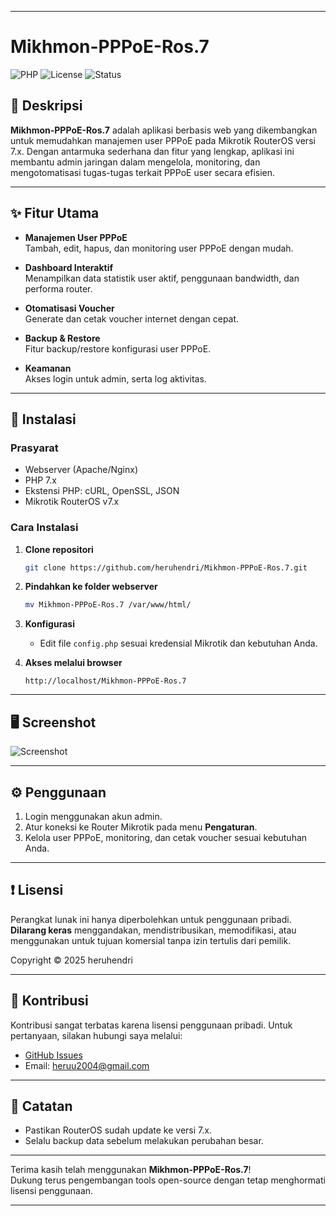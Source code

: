 
---

# Mikhmon-PPPoE-Ros.7

![PHP](https://img.shields.io/badge/PHP-7.x-blue.svg)
![License](https://img.shields.io/badge/license-Personal%20Use%20Only-orange)
![Status](https://img.shields.io/badge/status-active-brightgreen)

## 📌 Deskripsi

**Mikhmon-PPPoE-Ros.7** adalah aplikasi berbasis web yang dikembangkan untuk memudahkan manajemen user PPPoE pada Mikrotik RouterOS versi 7.x. Dengan antarmuka sederhana dan fitur yang lengkap, aplikasi ini membantu admin jaringan dalam mengelola, monitoring, dan mengotomatisasi tugas-tugas terkait PPPoE user secara efisien.

---

## ✨ Fitur Utama

- **Manajemen User PPPoE**  
  Tambah, edit, hapus, dan monitoring user PPPoE dengan mudah.

- **Dashboard Interaktif**  
  Menampilkan data statistik user aktif, penggunaan bandwidth, dan performa router.

- **Otomatisasi Voucher**  
  Generate dan cetak voucher internet dengan cepat.

- **Backup & Restore**  
  Fitur backup/restore konfigurasi user PPPoE.

- **Keamanan**  
  Akses login untuk admin, serta log aktivitas.

---

## 🚀 Instalasi

### Prasyarat

- Webserver (Apache/Nginx)
- PHP 7.x
- Ekstensi PHP: cURL, OpenSSL, JSON
- Mikrotik RouterOS v7.x

### Cara Instalasi

1. **Clone repositori**
   ```bash
   git clone https://github.com/heruhendri/Mikhmon-PPPoE-Ros.7.git
   ```

2. **Pindahkan ke folder webserver**
   ```bash
   mv Mikhmon-PPPoE-Ros.7 /var/www/html/
   ```

3. **Konfigurasi**
   - Edit file `config.php` sesuai kredensial Mikrotik dan kebutuhan Anda.

4. **Akses melalui browser**
   ```
   http://localhost/Mikhmon-PPPoE-Ros.7
   ```

---

## 🖥️ Screenshot

> 
![Screenshot](https://www.hdry.pw/mikhmonss.png)

---

## ⚙️ Penggunaan

1. Login menggunakan akun admin.
2. Atur koneksi ke Router Mikrotik pada menu **Pengaturan**.
3. Kelola user PPPoE, monitoring, dan cetak voucher sesuai kebutuhan Anda.

---

## ❗ Lisensi

Perangkat lunak ini hanya diperbolehkan untuk penggunaan pribadi.  
**Dilarang keras** menggandakan, mendistribusikan, memodifikasi, atau menggunakan untuk tujuan komersial tanpa izin tertulis dari pemilik.

Copyright © 2025 heruhendri

---

## 🤝 Kontribusi

Kontribusi sangat terbatas karena lisensi penggunaan pribadi. Untuk pertanyaan, silakan hubungi saya melalui:

- [GitHub Issues](https://github.com/heruhendri/Mikhmon-PPPoE-Ros.7/issues)
- Email: heruu2004@gmail.com

---

## 📢 Catatan

- Pastikan RouterOS sudah update ke versi 7.x.
- Selalu backup data sebelum melakukan perubahan besar.

---

Terima kasih telah menggunakan **Mikhmon-PPPoE-Ros.7**!  
Dukung terus pengembangan tools open-source dengan tetap menghormati lisensi penggunaan.

---

